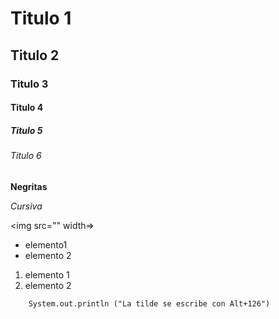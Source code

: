 # Titulo 1
## Titulo 2
### Titulo 3
#### Titulo 4
##### Titulo 5
###### Titulo 6

**Negritas**

*Cursiva*

<img src="" width=>

- elemento1
- elemento 2

1. elemento 1
2. elemento 2

~~~ 
    System.out.println ("La tilde se escribe con Alt+126")
~~~
